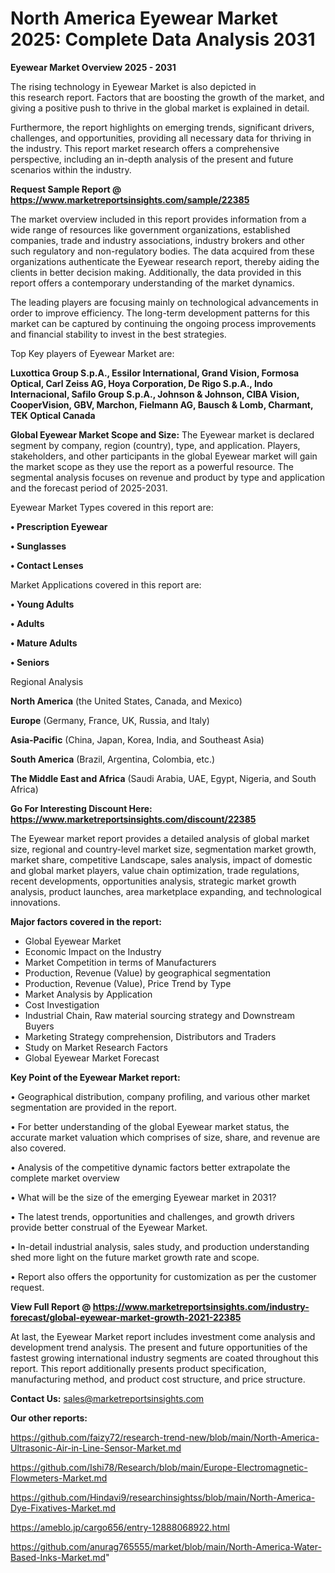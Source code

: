 # North America Eyewear Market 2025: Complete Data Analysis 2031

<Strong> Eyewear Market Overview 2025 - 2031</strong>

The rising technology in Eyewear Market is also depicted in this research report. Factors that are boosting the growth of the market, and giving a positive push to thrive in the global market is explained in detail.

Furthermore, the report highlights on emerging trends, significant drivers, challenges, and opportunities, providing all necessary data for thriving in the industry. This report market research offers a comprehensive perspective, including an in-depth analysis of the present and future scenarios within the industry.

<strong>Request Sample Report @ <a href=https://www.marketreportsinsights.com/sample/22385>https://www.marketreportsinsights.com/sample/22385</a></strong>

The market overview included in this report provides information from a wide range of resources like government organizations, established companies, trade and industry associations, industry brokers and other such regulatory and non-regulatory bodies. The data acquired from these organizations authenticate the Eyewear research report, thereby aiding the clients in better decision making. Additionally, the data provided in this report offers a contemporary understanding of the market dynamics.

The leading players are focusing mainly on technological advancements in order to improve efficiency. The long-term development patterns for this market can be captured by continuing the ongoing process improvements and financial stability to invest in the best strategies.

Top Key players of Eyewear Market are:

<strong>Luxottica Group S.p.A., Essilor International, Grand Vision, Formosa Optical, Carl Zeiss AG, Hoya Corporation, De Rigo S.p.A., Indo Internacional, Safilo Group S.p.A., Johnson & Johnson, CIBA Vision, CooperVision, GBV, Marchon, Fielmann AG, Bausch & Lomb, Charmant, TEK Optical Canada</strong>

<strong><b>Global Eyewear Market Scope and Size:</b></strong>
The Eyewear market is declared segment by company, region (country), type, and application. Players, stakeholders, and other participants in the global Eyewear market will gain the market scope as they use the report as a powerful resource. The segmental analysis focuses on revenue and product by type and application and the forecast period of 2025-2031.

Eyewear Market Types covered in this report are:

<strong>• Prescription Eyewear

• Sunglasses

• Contact Lenses</strong>

Market Applications covered in this report are:

<strong>• Young Adults

• Adults

• Mature Adults

• Seniors</strong> 

Regional Analysis

<strong>North America</strong> (the United States, Canada, and Mexico)

<strong>Europe</strong> (Germany, France, UK, Russia, and Italy)

<strong>Asia-Pacific</strong> (China, Japan, Korea, India, and Southeast Asia)

<strong>South America</strong> (Brazil, Argentina, Colombia, etc.)

<strong>The Middle East and Africa</strong> (Saudi Arabia, UAE, Egypt, Nigeria, and South Africa)

<strong>Go For Interesting Discount Here: <a href=https://www.marketreportsinsights.com/discount/22385>https://www.marketreportsinsights.com/discount/22385</a></strong>

The Eyewear market report provides a detailed analysis of global market size, regional and country-level market size, segmentation market growth, market share, competitive Landscape, sales analysis, impact of domestic and global market players, value chain optimization, trade regulations, recent developments, opportunities analysis, strategic market growth analysis, product launches, area marketplace expanding, and technological innovations.

<strong><b>Major factors covered in the report:</b></strong>
<ul>
  <li>Global Eyewear Market </li>
  <li>Economic Impact on the Industry</li>
  <li>Market Competition in terms of Manufacturers</li>
  <li>Production, Revenue (Value) by geographical segmentation</li>
  <li>Production, Revenue (Value), Price Trend by Type</li>
  <li>Market Analysis by Application</li>
  <li>Cost Investigation</li>
  <li>Industrial Chain, Raw material sourcing strategy and Downstream Buyers</li>
  <li>Marketing Strategy comprehension, Distributors and Traders</li>
  <li>Study on Market Research Factors</li>
  <li>Global Eyewear Market Forecast</li>
</ul>

<strong><b>Key Point of the Eyewear Market report:</b></strong>

• Geographical distribution, company profiling, and various other market segmentation are provided in the report.

• For better understanding of the global Eyewear market status, the accurate market valuation which comprises of size, share, and revenue are also covered.

• Analysis of the competitive dynamic factors better extrapolate the complete market overview

• What will be the size of the emerging Eyewear market in 2031?

• The latest trends, opportunities and challenges, and growth drivers provide better construal of the Eyewear Market.

• In-detail industrial analysis, sales study, and production understanding shed more light on the future market growth rate and scope.

• Report also offers the opportunity for customization as per the customer request.

<strong><b>View Full Report @ <a href=https://www.marketreportsinsights.com/industry-forecast/global-eyewear-market-growth-2021-22385>https://www.marketreportsinsights.com/industry-forecast/global-eyewear-market-growth-2021-22385</a></b></strong>


At last, the Eyewear Market report includes investment come analysis and development trend analysis. The present and future opportunities of the fastest growing international industry segments are coated throughout this report. This report additionally presents product specification, manufacturing method, and product cost structure, and price structure.

<strong>Contact Us:</strong>
sales@marketreportsinsights.com

<strong>Our other reports:</strong>

<a href=https://github.com/faizy72/research-trend-new/blob/main/North-America-Ultrasonic-Air-in-Line-Sensor-Market.md>https://github.com/faizy72/research-trend-new/blob/main/North-America-Ultrasonic-Air-in-Line-Sensor-Market.md</a>

<a href=https://github.com/Ishi78/Research/blob/main/Europe-Electromagnetic-Flowmeters-Market.md>https://github.com/Ishi78/Research/blob/main/Europe-Electromagnetic-Flowmeters-Market.md</a>

<a href=https://github.com/Hindavi9/researchinsightss/blob/main/North-America-Dye-Fixatives-Market.md>https://github.com/Hindavi9/researchinsightss/blob/main/North-America-Dye-Fixatives-Market.md</a>

<a href=https://ameblo.jp/cargo656/entry-12888068922.html>https://ameblo.jp/cargo656/entry-12888068922.html</a>

<a href=https://github.com/anurag765555/market/blob/main/North-America-Water-Based-Inks-Market.md>https://github.com/anurag765555/market/blob/main/North-America-Water-Based-Inks-Market.md</a>"
